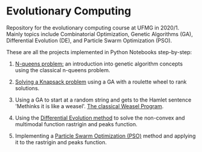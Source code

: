 # Evolutionary Computing
Repository for the evolutionary computing course at UFMG in 2020/1. Mainly topics include Combinatorial Optimization, Genetic Algorithms (GA), Differential Evolution (DE), and Particle Swarm Optimization (PSO).

These are all the projects implemented in Python Notebooks step-by-step:

1. [N-queens problem:]() an introduction into genetic algorithm concepts using the classical n-queens problem.

2. [Solving a Knapsack problem](https://github.com/hernaneBraga/Evolutionary_Computing/tree/main/2%20-%20Knapsack%20Problem) using a GA with a roulette wheel to rank solutions.

3. Using a GA to start at a random string and gets to the Hamlet sentence 'Methinks it is like a weasel'. [The classical Weasel Program](https://github.com/hernaneBraga/Evolutionary_Computing/tree/main/3%20-%20Weasel%20Program).

4. Using the [Differential Evolution method](https://github.com/hernaneBraga/Evolutionary_Computing/tree/main/4%20-%20Differential%20Evolution) to solve the non-convex and multimodal function rastrigin and peaks function. 
 
 5. Implementing a [Particle Swarm Optimization (PSO)](https://github.com/hernaneBraga/Evolutionary_Computing/tree/main/5%20-%20Particle%20Swarm%20Optimization) method and applying it to the rastrigin and peaks function.
